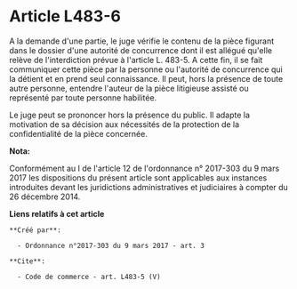 # Article L483-6

A la demande d'une partie, le juge vérifie le contenu de la pièce figurant dans le dossier d'une autorité de concurrence dont
il est allégué qu'elle relève de l'interdiction prévue à l'article L. 483-5. A cette fin, il se fait communiquer cette pièce
par la personne ou l'autorité de concurrence qui la détient et en prend seul connaissance. Il peut, hors la présence de toute
autre personne, entendre l'auteur de la pièce litigieuse assisté ou représenté par toute personne habilitée. 

Le juge peut se prononcer hors la présence du public. Il adapte la motivation de sa décision aux nécessités de la protection
de la confidentialité de la pièce concernée.

**Nota:**

Conformément au I de l'article 12 de l'ordonnance n° 2017-303 du 9 mars 2017 les dispositions du présent article sont
applicables aux instances introduites devant les juridictions administratives et judiciaires à compter du 26 décembre 2014.

**Liens relatifs à cet article**

	**Créé par**:

	  - Ordonnance n°2017-303 du 9 mars 2017 - art. 3

	**Cite**:

	  - Code de commerce - art. L483-5 (V)
